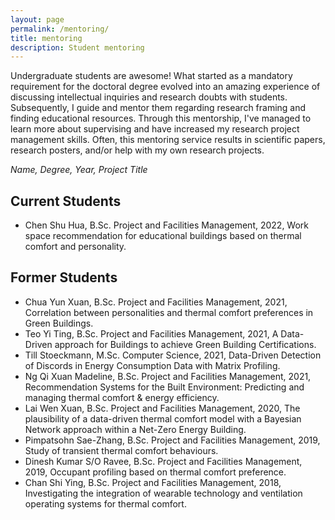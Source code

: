 ```yaml
---
layout: page
permalink: /mentoring/
title: mentoring
description: Student mentoring
---
```


Undergraduate students are awesome! What started as a mandatory requirement for the doctoral degree evolved into an amazing experience of discussing intellectual inquiries and research doubts with students. Subsequently, I guide and mentor them regarding research framing and finding educational resources. Through this mentorship, I've managed to learn more about supervising and have increased my research project management skills. Often, this mentoring service results in scientific papers, research posters, and/or help with my own research projects.

_Name, Degree, Year, Project Title_

## Current Students
- Chen Shu Hua, B.Sc. Project and Facilities Management, 2022, Work space recommendation for educational buildings based on thermal comfort and personality.

## Former Students
- Chua Yun Xuan, B.Sc. Project and Facilities Management, 2021, Correlation between personalities and thermal comfort preferences in Green Buildings.
- Teo Yi Ting, B.Sc. Project and Facilities Management, 2021, A Data-Driven approach for Buildings to achieve Green Building Certifications.
- Till Stoeckmann, M.Sc. Computer Science, 2021, Data-Driven Detection of Discords in Energy Consumption Data with Matrix Profiling.
- Ng Qi Xuan Madeline, B.Sc. Project and Facilities Management, 2021, Recommendation Systems for the Built Environment: Predicting and managing thermal comfort & energy efficiency.
- Lai Wen Xuan, B.Sc. Project and Facilities Management, 2020, The plausibility of a data-driven thermal comfort model with a Bayesian Network approach within a Net-Zero Energy Building.
- Pimpatsohn Sae-Zhang, B.Sc. Project and Facilities Management, 2019, Study of transient thermal comfort behaviours.
- Dinesh Kumar S/O Ravee, B.Sc. Project and Facilities Management, 2019, Occupant profiling based on thermal comfort preference.
- Chan Shi Ying, B.Sc. Project and Facilities Management, 2018, Investigating the integration of wearable technology and ventilation operating systems for thermal comfort.
